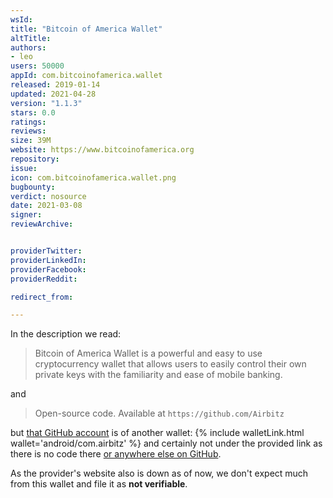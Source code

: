 ```yaml
---
wsId: 
title: "Bitcoin of America Wallet"
altTitle: 
authors:
- leo
users: 50000
appId: com.bitcoinofamerica.wallet
released: 2019-01-14
updated: 2021-04-28
version: "1.1.3"
stars: 0.0
ratings: 
reviews: 
size: 39M
website: https://www.bitcoinofamerica.org
repository: 
issue: 
icon: com.bitcoinofamerica.wallet.png
bugbounty: 
verdict: nosource
date: 2021-03-08
signer: 
reviewArchive:


providerTwitter: 
providerLinkedIn: 
providerFacebook: 
providerReddit: 

redirect_from:

---
```



In the description we read:

> Bitcoin of America Wallet is a powerful and easy to use cryptocurrency wallet
  that allows users to easily control their own private keys with the
  familiarity and ease of mobile banking.

and

> Open-source code. Available at `https://github.com/Airbitz`

but [that GitHub account](https://github.com/Airbitz) is of
another wallet: {% include walletLink.html wallet='android/com.airbitz' %} and certainly not under the provided
link as there is no code there
[or anywhere else on GitHub](https://github.com/search?q=com.bitcoinofamerica.wallet).

As the provider's website also is down as of now, we don't expect much from this
wallet and file it as **not verifiable**.
